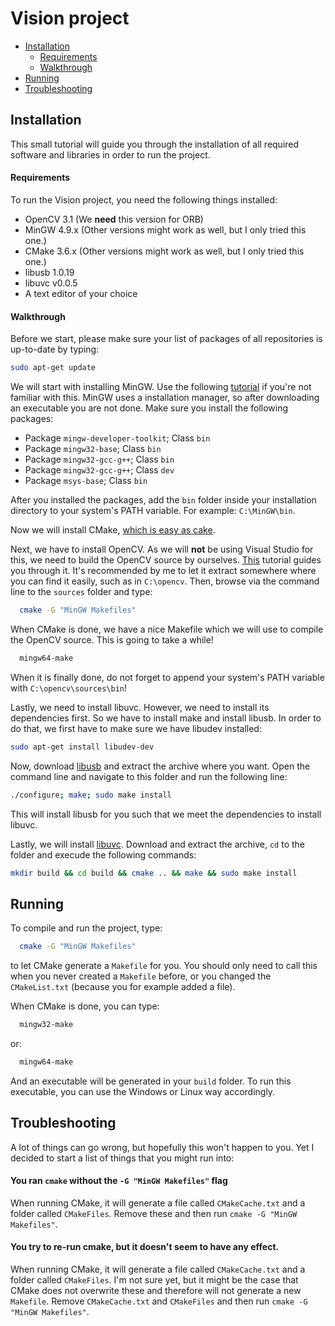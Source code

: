 # Vision project
- [Installation](#installation)
  - [Requirements](#requirements)
  - [Walkthrough](#walkthrough)
- [Running](#running)
- [Troubleshooting](#troubleshooting)

## Installation
This small tutorial will guide you through the installation of all required software and libraries in order to run the project.
#### Requirements
To run the Vision project, you need the following things installed:
- OpenCV 3.1 (We **need** this version for ORB)
- MinGW 4.9.x (Other versions might work as well, but I only tried this one.)
- CMake 3.6.x (Other versions might work as well, but I only tried this one.)
- libusb 1.0.19
- libuvc v0.0.5
- A text editor of your choice

#### Walkthrough
Before we start, please make sure your list of packages of all repositories is up-to-date by typing:
```bash
sudo apt-get update
```

We will start with installing MinGW. Use the following [tutorial](http://blog.florianwolters.de/educational/2013/11/21/Installing-MinGW/) if you're not familiar with this. MinGW uses a installation manager, so after downloading an executable you are not done. Make sure you install the following packages:
- Package `mingw-developer-toolkit`; Class `bin`
- Package `mingw32-base`; Class `bin`
- Package `mingw32-gcc-g++`; Class `bin`
- Package `mingw32-gcc-g++`; Class `dev`
- Package `msys-base`; Class `bin`

After you installed the packages, add the `bin` folder inside your installation directory to your system's PATH variable. For example: `C:\MinGW\bin`.

Now we will install CMake, [which is easy as cake](https://cmake.org/install/).

Next, we have to install OpenCV. As we will **not** be using Visual Studio for this, we need to build the OpenCV source by ourselves. [This](http://docs.opencv.org/2.4/doc/tutorials/introduction/windows_install/windows_install.html) tutorial guides you through it. It's recommended by me to let it extract somewhere where you can find it easily, such as in `C:\opencv`. Then, browse via the command line to the `sources` folder and type:
```bash
  cmake -G "MinGW Makefiles"
```
When CMake is done, we have a nice Makefile which we will use to compile the OpenCV source. This is going to take a while!
```bash
  mingw64-make
```
When it is finally done, do not forget to append your system's PATH variable with `C:\opencv\sources\bin`!

Lastly, we need to install libuvc. However, we need to install its dependencies first. So we have to install make and install libusb. In order to do that, we first have to make sure we have libudev installed:
```bash
sudo apt-get install libudev-dev
```

Now, download [libusb](https://sourceforge.net/projects/libusb/files/libusb-1.0/libusb-1.0.19/libusb-1.0.19.tar.bz2/download) and extract the archive where you want. Open the command line and navigate to this folder and run the following line:
```bash
./configure; make; sudo make install
```
This will install libusb for you such that we meet the dependencies to install libuvc.

Lastly, we will install [libuvc](https://github.com/ktossell/libuvc/releases/tag/v0.0.5). Download and extract the archive, `cd` to the folder and execude the following commands:
```bash
mkdir build && cd build && cmake .. && make && sudo make install
```

## Running
To compile and run the project, type:
```bash
  cmake -G "MinGW Makefiles"
```
to let CMake generate a `Makefile` for you. You should only need to call this when you never created a `Makefile` before, or you changed the `CMakeList.txt` (because you for example added a file).

When CMake is done, you can type:
```bash
  mingw32-make
```
or:
```bash
  mingw64-make
```
And an executable will be generated in your `build` folder. To run this executable, you can use the Windows or Linux way accordingly.

## Troubleshooting
A lot of things can go wrong, but hopefully this won't happen to you. Yet I decided to start a list of things that you might run into:

#### You ran `cmake` without the `-G "MinGW Makefiles"` flag
When running CMake, it will generate a file called `CMakeCache.txt` and a folder called `CMakeFiles`. Remove these and then run `cmake -G "MinGW Makefiles"`.

#### You try to re-run cmake, but it doesn't seem to have any effect.
When running CMake, it will generate a file called `CMakeCache.txt` and a folder called `CMakeFiles`. I'm not sure yet, but it might be the case that CMake does not overwrite these and therefore will not generate a new `Makefile`. Remove `CMakeCache.txt` and `CMakeFiles` and then run `cmake -G "MinGW Makefiles"`.
